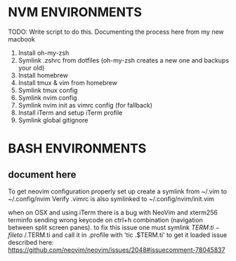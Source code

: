 # NVM ENVIRONMENTS

TODO: Write script to do this. Documenting the process here from my new macbook

1. Install oh-my-zsh
2. Symlink .zshrc from dotfiles (oh-my-zsh creates a new one and backups your old)
3. Install homebrew
4. Install tmux & vim from homebrew
5. Symlink tmux config
6. Symlink nvim config
7. Symlink nvim init as vimrc config (for fallback)
8. Install iTerm and setup iTerm profile
9. Symlink global gitignore


# BASH ENVIRONMENTS

## document here

To get neovim configuration properly set up create a symlink from ~/.vim to ~/.config/nvim
Verify .vimrc is also symlinked to ~/.config/nvim/init.vim

when on OSX and using iTerm there is a bug with NeoVim and xterm256 terminfo sending wrong keycode
on ctrl+h combination (navigation between split screen panes). to fix this issue one must symlink
$TERM.ti -file to ~/.$TERM.ti and call it in .profile with 'tic .$TERM.ti' to get it loaded
issue described here:
https://github.com/neovim/neovim/issues/2048#issuecomment-78045837

